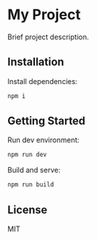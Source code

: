 # My Project

Brief project description.

## Installation

Install dependencies:

```bash
npm i
```

## Getting Started

Run dev environment:

```bash
npm run dev
```

Build and serve:

```bash
npm run build
```

## License

MIT
